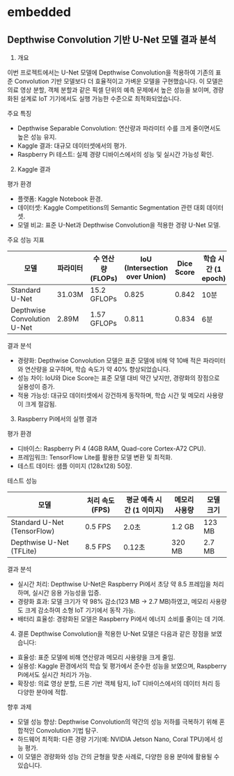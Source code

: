 # embedded

## Depthwise Convolution 기반 U-Net 모델 결과 분석 ##

1. 개요
   
이번 프로젝트에서는 U-Net 모델에 Depthwise Convolution을 적용하여 기존의 표준 Convolution 기반 모델보다 더 효율적이고 가벼운 모델을 구현했습니다. 이 모델은 의료 영상 분할, 객체 분할과 같은 픽셀 단위의 예측 문제에서 높은 성능을 보이며, 경량화된 설계로 IoT 기기에서도 실행 가능한 수준으로 최적화되었습니다.

주요 특징
- Depthwise Separable Convolution: 연산량과 파라미터 수를 크게 줄이면서도 높은 성능 유지.
- Kaggle 결과: 대규모 데이터셋에서의 평가.
- Raspberry Pi 테스트: 실제 경량 디바이스에서의 성능 및 실시간 가능성 확인.


2. Kaggle 결과

 평가 환경
- 플랫폼: Kaggle Notebook 환경.
- 데이터셋: Kaggle Competitions의 Semantic Segmentation 관련 대회 데이터셋.
- 모델 비교: 표준 U-Net과 Depthwise Convolution을 적용한 경량 U-Net 모델.

주요 성능 지표

|            모델           |  파라미터 |   수 연산량 (FLOPs) |  IoU (Intersection over Union) |  Dice Score  |  학습 시간 (1 epoch)
|---------------------------|-----------|--------------------|-------------------------------|-------------|---------------------|
|Standard U-Net            |      31.03M |       15.2 GFLOPs  |                0.825        |          0.842 |             10분|
Depthwise Convolution U-Net |     2.89M  |     1.57 GFLOPs    |              0.811              |    0.834         |      6분|

결과 분석
- 경량화: Depthwise Convolution 모델은 표준 모델에 비해 약 10배 적은 파라미터와 연산량을 요구하며, 학습 속도가 약 40% 향상되었습니다.
- 성능 차이: IoU와 Dice Score는 표준 모델 대비 약간 낮지만, 경량화의 장점으로 실용성이 증가.
- 적용 가능성: 대규모 데이터셋에서 강건하게 동작하며, 학습 시간 및 메모리 사용량이 크게 절감됨.


3. Raspberry Pi에서의 실행 결과

 평가 환경
- 디바이스: Raspberry Pi 4 (4GB RAM, Quad-core Cortex-A72 CPU).
- 프레임워크: TensorFlow Lite를 활용한 모델 변환 및 최적화.
- 테스트 데이터: 샘플 이미지 (128x128) 50장.

 테스트 성능

| 모델                       |   처리 속도 (FPS)  | 평균 예측 시간 (1 이미지) |  메모리 사용량 |   모델 크기 |
|---------------------------|-------------------|----------------------------|----------------|-------------|
|Standard U-Net (TensorFlow)|      0.5 FPS       |           2.0초         |      1.2 GB      |   123 MB    |
|Depthwise U-Net (TFLite)    |     8.5 FPS        |         0.12초        |       320 MB     |    2.7 MB    |

결과 분석
- 실시간 처리: Depthwise U-Net은 Raspberry Pi에서 초당 약 8.5 프레임을 처리하며, 실시간 응용 가능성을 입증.
- 경량화 효과: 모델 크기가 약 98% 감소(123 MB → 2.7 MB)하였고, 메모리 사용량도 크게 감소하여 소형 IoT 기기에서 동작 가능.
- 배터리 효율성: 경량화된 모델은 Raspberry Pi에서 에너지 소비를 줄이는 데 기여.


4. 결론
Depthwise Convolution을 적용한 U-Net 모델은 다음과 같은 장점을 보였습니다:
- 효율성: 표준 모델에 비해 연산량과 메모리 사용량을 크게 줄임.
- 실용성: Kaggle 환경에서의 학습 및 평가에서 준수한 성능을 보였으며, Raspberry Pi에서도 실시간 처리가 가능.
- 확장성: 의료 영상 분할, 드론 기반 객체 탐지, IoT 디바이스에서의 데이터 처리 등 다양한 분야에 적합.

향후 과제
- 모델 성능 향상: Depthwise Convolution의 약간의 성능 저하를 극복하기 위해 혼합적인 Convolution 기법 탐구.
- 하드웨어 최적화: 다른 경량 기기(예: NVIDIA Jetson Nano, Coral TPU)에서 성능 평가.
- 이 모델은 경량화와 성능 간의 균형을 맞춘 사례로, 다양한 응용 분야에 활용될 수 있습니다.
